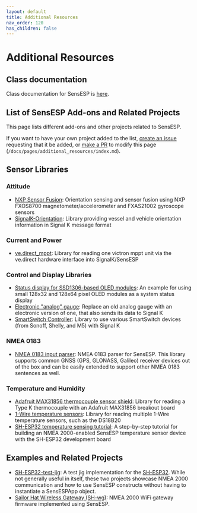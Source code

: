 ```yaml
---
layout: default
title: Additional Resources
nav_order: 120
has_children: false
---
```


# Additional Resources

## Class documentation

Class documentation for SensESP is [here](../../generated/docs/annotated.html).

## List of SensESP Add-ons and Related Projects

This page lists different add-ons and other projects related to SensESP.

If you want to have your own project added to the list, [create an issue](https://github.com/SignalK/SensESP/issues) requesting that it be added, or [make a PR](https://github.com/SignalK/SensESP/pulls) to modify this page (`/docs/pages/additional_resources/index.md`).

## Sensor Libraries

### Attitude

- [NXP Sensor Fusion](https://github.com/BjarneBitscrambler/OrientationSensorFusion-ESP): Orientation sensing and sensor fusion using NXP FXOS8700 magnetometer/accelerometer and FXAS21002 gyroscope sensors
- [SignalK-Orientation](https://github.com/BjarneBitscrambler/SignalK-Orientation): Library providing vessel and vehicle orientation information in Signal K message format

### Current and Power

- [ve.direct_mppt](https://github.com/SensESP/ve.direct_mppt): Library for reading one victron mppt unit via the ve.direct hardware interface into SignalK/SensESP

### Control and Display Libraries

- [Status display for SSD1306-based OLED modules](https://github.com/mairas/SensESPStatusDisplay): An example for using small 128x32 and 128x64 pixel OLED modules as a system status display
- [Electronic "analog" gauge](https://github.com/joelkoz/signalk-analog-gauge): Replace an old analog gauge with an electronic version of one, that also sends its data to Signal K
- [SmartSwitch Controller](https://github.com/joelkoz/CommonSens/tree/main/signalk-smart-switch): Library to use various SmartSwitch devices (from Sonoff, Shelly, and M5) with Signal K

### NMEA 0183

- [NMEA 0183 input parser](https://github.com/SensESP/NMEA0183/): NMEA 0183 parser for SensESP. This library supports common GNSS (GPS, GLONASS, Galileo) receiver devices out of the box and can be easily extended to support other NMEA 0183 sentences as well.

### Temperature and Humidity

- [Adafruit MAX31856 thermocouple sensor shield](https://github.com/SensESP/MAX31856): Library for reading a Type K thermocouple with an Adafruit MAX31856 breakout board
- [1-Wire temperature sensors](https://github.com/SensESP/OneWire): Library for reading multiple 1-Wire temperature sensors, such as the DS18B20
- [SH-ESP32 temperature sensing tutorial](https://hatlabs.github.io/sh-esp32/pages/tutorials/onewire-temperature/): A step-by-step tutorial for building an NMEA 2000-enabled SensESP temperature sensor device with the SH-ESP32 development board

## Examples and Related Projects

- [SH-ESP32-test-jig](https://github.com/hatlabs/SH-ESP32-test-jig): A test jig implementation for the [SH-ESP32](https://hatlabs.github.io/sh-esp32/). While not generally useful in itself, these two projects showcase NMEA 2000 communication and how to use SensESP constructs without having to instantiate a SensESPApp object.
- [Sailor Hat Wireless Gateway (SH-wg)](https://github.com/hatlabs/SH-wg-firmware): NMEA 2000 WiFi gateway firmware implemented using SensESP.
